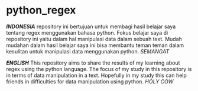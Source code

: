 # python_regex

***INDONESIA***
repository ini bertujuan untuk membagi hasil belajar saya tentang regex menggunakan bahasa python. Fokus belajar saya di repository ini yaitu dalam hal manipulasi data dalam sebuah text. Mudah mudahan dalam hasil belajar saya ini bisa membantu teman teman dalam kesulitan untuk manipulasi data menggunakan python. *SEMANGAT*

***ENGLISH***
This repository aims to share the results of my learning about regex using the python language. The focus of my study in this repository is in terms of data manipulation in a text. Hopefully in my study this can help friends in difficulties for data manipulation using python. *HOLY COW*
